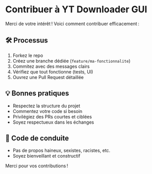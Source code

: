 # Contribuer à YT Downloader GUI

Merci de votre intérêt ! Voici comment contribuer efficacement :

## 🛠️ Processus 

1. Forkez le repo
2. Créez une branche dédiée (`feature/ma-fonctionnalite`)
3. Commitez avec des messages clairs
4. Vérifiez que tout fonctionne (tests, UI)
5. Ouvrez une Pull Request détaillée

## 💡 Bonnes pratiques
- Respectez la structure du projet
- Commentez votre code si besoin
- Privilégiez des PRs courtes et ciblées
- Soyez respectueux dans les échanges

## 📝 Code de conduite
- Pas de propos haineux, sexistes, racistes, etc.
- Soyez bienveillant et constructif

Merci pour vos contributions !
